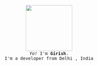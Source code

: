 <p align="center">
  <br>
  
  <img width="150" src="https://thedise.me/src/images/hi.webp">
 
  <br>
  <samp>
    <i>Yo!</i> I'm <b>Girish</b>.
    <br> 
    I'm a developer from Delhi , India 
    <br>
    <br>
  </samp>
  
  <br>
  <br>
</p>
